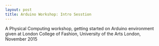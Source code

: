```yaml
---
layout: post
title: Arduino Workshop: Intro Sesstion
---
```


A Physical Computing workshop, getting started on Arduino environment given at London College of Fashion, University of the Arts London, November 2015
